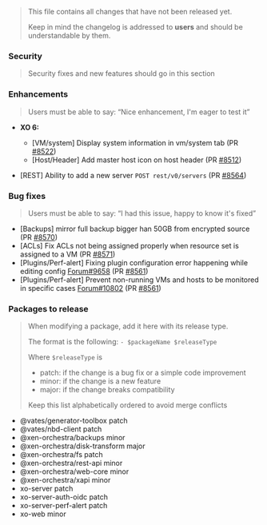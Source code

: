 > This file contains all changes that have not been released yet.
>
> Keep in mind the changelog is addressed to **users** and should be
> understandable by them.

### Security

> Security fixes and new features should go in this section

### Enhancements

> Users must be able to say: “Nice enhancement, I'm eager to test it”

- **XO 6:**

  - [VM/system] Display system information in vm/system tab (PR [#8522](https://github.com/vatesfr/xen-orchestra/pull/8522))
  - [Host/Header] Add master host icon on host header (PR [#8512](https://github.com/vatesfr/xen-orchestra/pull/8512))

- [REST] Ability to add a new server `POST rest/v0/servers` (PR [#8564](https://github.com/vatesfr/xen-orchestra/pull/8564))

### Bug fixes

> Users must be able to say: “I had this issue, happy to know it's fixed”

- [Backups] mirror full backup bigger han 50GB from encrypted source (PR [#8570](https://github.com/vatesfr/xen-orchestra/pull/8570))
- [ACLs] Fix ACLs not being assigned properly when resource set is assigned to a VM (PR [#8571](https://github.com/vatesfr/xen-orchestra/pull/8571))
- [Plugins/Perf-alert] Fixing plugin configuration error happening while editing config [Forum#9658](https://xcp-ng.org/forum/post/90573) (PR [#8561](https://github.com/vatesfr/xen-orchestra/pull/8561))
- [Plugins/Perf-alert] Prevent non-running VMs and hosts to be monitored in specific cases [Forum#10802](https://xcp-ng.org/forum/topic/10802/performance-alerts-fail-when-turning-on-all-running-hosts-all-running-vm-s-etc) (PR [#8561](https://github.com/vatesfr/xen-orchestra/pull/8561))

### Packages to release

> When modifying a package, add it here with its release type.
>
> The format is the following: `- $packageName $releaseType`
>
> Where `$releaseType` is
>
> - patch: if the change is a bug fix or a simple code improvement
> - minor: if the change is a new feature
> - major: if the change breaks compatibility
>
> Keep this list alphabetically ordered to avoid merge conflicts

<!--packages-start-->

- @vates/generator-toolbox patch
- @vates/nbd-client patch
- @xen-orchestra/backups minor
- @xen-orchestra/disk-transform major
- @xen-orchestra/fs patch
- @xen-orchestra/rest-api minor
- @xen-orchestra/web-core minor
- @xen-orchestra/xapi minor
- xo-server patch
- xo-server-auth-oidc patch
- xo-server-perf-alert patch
- xo-web minor

<!--packages-end-->
